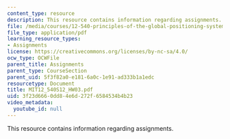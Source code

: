 ```yaml
---
content_type: resource
description: This resource contains information regarding assignments.
file: /media/courses/12-540-principles-of-the-global-positioning-system-spring-2012/3f23d6660dd84e6d272f6584534b4b23_MIT12_540S12_HW03.pdf
file_type: application/pdf
learning_resource_types:
- Assignments
license: https://creativecommons.org/licenses/by-nc-sa/4.0/
ocw_type: OCWFile
parent_title: Assignments
parent_type: CourseSection
parent_uid: 5f3f82a0-e181-6a0c-1e91-ad333b1a1edc
resourcetype: Document
title: MIT12_540S12_HW03.pdf
uid: 3f23d666-0dd8-4e6d-272f-6584534b4b23
video_metadata:
  youtube_id: null
---
```

This resource contains information regarding assignments.